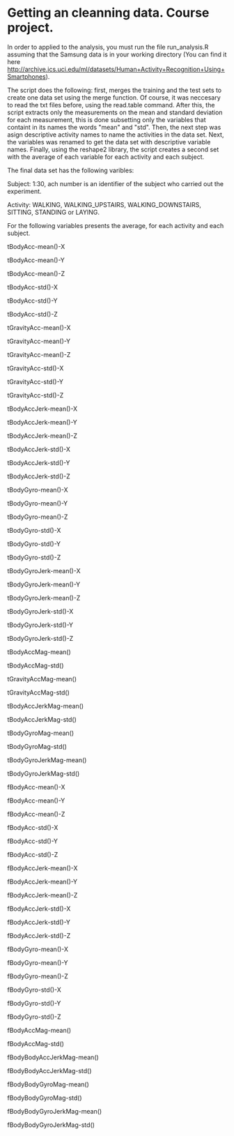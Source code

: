 Getting an cleanning data. Course project.
================

In order to applied to the analysis, you must run the file run_analysis.R assuming that the Samsung data is in your working directory (You can find it here http://archive.ics.uci.edu/ml/datasets/Human+Activity+Recognition+Using+Smartphones).

The script does the following: first, merges the training and the test sets to create one data set using the merge function. Of course, it was neccesary to read the txt files before, using the read.table command. After this, the script extracts only the measurements on the mean and standard deviation for each measurement, this is done subsetting only the variables that containt in its names the words "mean" and "std". Then, the next step was asign descriptive activity names to name the activities in the data set. Next, the variables was renamed to get the data set with descriptive variable names. Finally, using the reshape2 library, the script creates a second set with the average of each variable for each activity and each subject.

The final data set has the following varibles:

Subject: 1:30, ach number is an identifier of the subject who carried out the experiment.

Activity: WALKING, WALKING_UPSTAIRS, WALKING_DOWNSTAIRS, SITTING, STANDING or LAYING.

For the following variables presents the average, for each activity and each subject.

tBodyAcc-mean()-X

tBodyAcc-mean()-Y

tBodyAcc-mean()-Z

tBodyAcc-std()-X

tBodyAcc-std()-Y

tBodyAcc-std()-Z

tGravityAcc-mean()-X

tGravityAcc-mean()-Y

tGravityAcc-mean()-Z

tGravityAcc-std()-X

tGravityAcc-std()-Y

tGravityAcc-std()-Z

tBodyAccJerk-mean()-X

tBodyAccJerk-mean()-Y

tBodyAccJerk-mean()-Z

tBodyAccJerk-std()-X

tBodyAccJerk-std()-Y

tBodyAccJerk-std()-Z

tBodyGyro-mean()-X

tBodyGyro-mean()-Y

tBodyGyro-mean()-Z

tBodyGyro-std()-X

tBodyGyro-std()-Y

tBodyGyro-std()-Z

tBodyGyroJerk-mean()-X

tBodyGyroJerk-mean()-Y

tBodyGyroJerk-mean()-Z

tBodyGyroJerk-std()-X

tBodyGyroJerk-std()-Y

tBodyGyroJerk-std()-Z

tBodyAccMag-mean()

tBodyAccMag-std()

tGravityAccMag-mean()

tGravityAccMag-std()

tBodyAccJerkMag-mean()

tBodyAccJerkMag-std()

tBodyGyroMag-mean()

tBodyGyroMag-std()

tBodyGyroJerkMag-mean()

tBodyGyroJerkMag-std()

fBodyAcc-mean()-X

fBodyAcc-mean()-Y

fBodyAcc-mean()-Z

fBodyAcc-std()-X

fBodyAcc-std()-Y

fBodyAcc-std()-Z

fBodyAccJerk-mean()-X

fBodyAccJerk-mean()-Y

fBodyAccJerk-mean()-Z

fBodyAccJerk-std()-X

fBodyAccJerk-std()-Y

fBodyAccJerk-std()-Z

fBodyGyro-mean()-X

fBodyGyro-mean()-Y

fBodyGyro-mean()-Z

fBodyGyro-std()-X

fBodyGyro-std()-Y

fBodyGyro-std()-Z

fBodyAccMag-mean()

fBodyAccMag-std()

fBodyBodyAccJerkMag-mean()

fBodyBodyAccJerkMag-std()

fBodyBodyGyroMag-mean()

fBodyBodyGyroMag-std()

fBodyBodyGyroJerkMag-mean()

fBodyBodyGyroJerkMag-std()
